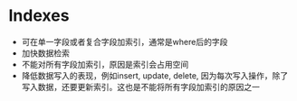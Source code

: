 # Indexes

- 可在单一字段或者复合字段加索引，通常是where后的字段
- 加快数据检索
- 不能对所有字段加索引，原因是索引会占用空间
- 降低数据写入的表现，例如insert, update, delete, 因为每次写入操作，除了写入数据，还要更新索引。这也是不能将所有字段加索引的原因之一